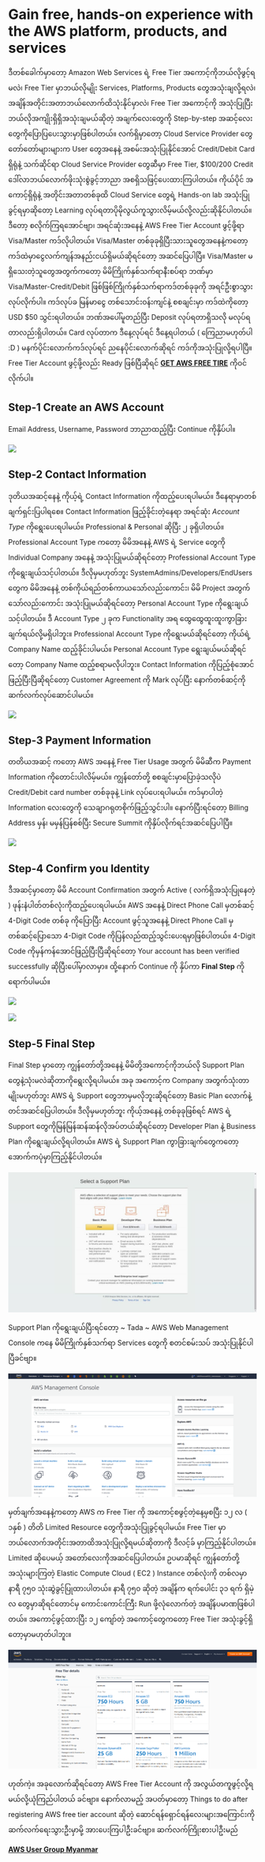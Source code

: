 # Gain free, hands-on experience with the AWS platform, products, and services

ဒီတစ်ခေါက်မှာတော့ Amazon Web Services ရဲ့ Free Tier အကောင့်ကိုဘယ်လိုဖွင့်ရမလဲ၊ Free Tier မှာဘယ်လိုမျိုး Services, Platforms, Products တွေအသုံးချလို့ရလဲ၊ အချိန်အတိုင်းအတာဘယ်လောက်ထိသုံးနိုင်မှာလဲ၊ Free Tier အကောင့်ကို အသုံးပြုပြီး ဘယ်လိုအကျိုးရှိရှိအသုံးချမယ်ဆိုတဲ့ အချက်လေးတွေကို Step-by-step အဆင့်လေးတွေကိုပြောပြပေးသွားမှာဖြစ်ပါတယ်။ လက်ရှိမှာတော့ Cloud Service Provider တွေတော်တော်များများက User တွေအနေနဲ့ အစမ်းအသုံးပြုနိုင်အောင် Credit/Debit Card ရှိရုံနဲ့ သက်ဆိုင်ရာ Cloud Service Provider တွေဆီမှာ Free Tier, $100/200 Credit ဒေါ်လာဘယ်လောက်ဖိုးသုံးစွဲခွင့်ဘာညာ အစရှိသဖြင့်ပေးထားကြပါတယ်။ ကိုယ်ပိုင် အကောင့်ရှိရုံနဲ့ အတိုင်းအတာတစ်ခုထိ Cloud Service တွေရဲ့ Hands-on lab အသုံးပြုခွင့်ရမှာဆိုတော့ Learning လုပ်ရတာပိုမိုလွယ်ကူသွားလိမ့်မယ်လို့လည်းဆိုနိုင်ပါတယ်။ ဒီတော့ စလိုက်ကြရအောင်ဗျာ၊ အရင်ဆုံးအနေနဲ့ AWS Free Tier Account ဖွင့်ဖို့ရာ Visa/Master ကဒ်လိုပါတယ်။ Visa/Master တစ်ခုခုရှိပြီးသားသူတွေအနေနဲ့ကတော့ ကဒ်ထဲမှာငွေလက်ကျန်အနည်းငယ်ရှိမယ်ဆိုရင်တော့ အဆင်ပြေပါပြီ။ Visa/Master မရှိသေးတဲ့သူတွေအတွက်ကတော့ မိမိကြိုက်နှစ်သက်ရာနီးစပ်ရာ ဘဏ်မှာ Visa/Master-Credit/Debit ဖြစ်ဖြစ်ကြိုက်နှစ်သက်ရာကဒ်တစ်ခုခုကို အရင်ဦးစွာသွားလုပ်လိုက်ပါ။ ကဒ်လုပ်ခ မြန်မာငွေ တစ်သောင်းဝန်းကျင်နဲ့ စစချင်းမှာ ကဒ်ထဲကိုတော့ USD $50 သွင်းရပါတယ်။ ဘဏ်အပေါ်မူတည်ပြီး Deposit လုပ်ရတာရှိသလို မလုပ်ရတာလည်းရှိပါတယ်။ Card လုပ်တာက ဒီနေ့လုပ်ရင် ဒီနေ့ရပါတယ် \( ကြေညာမဟုတ်ပါ :D \) မနက်ပိုင်းလောက်ကဒ်လုပ်ရင် ညနေပိုင်းလောက်ဆိုရင် ကဒ်ကိုအသုံးပြုလို့ရပါပြီ။ Free Tier Account ဖွင့်ဖို့လည်း Ready ဖြစ်ပြီဆိုရင် [**GET AWS FREE TIRE**](https://aws.amazon.com/free) ကိုဝင်လိုက်ပါ။

## Step-1 Create an AWS Account

Email Address, Username, Password ဘာညာထည့်ပြီး Continue ကိုနှိပ်ပါ။

![](https://i.imgur.com/DLyobru.jpg)

## Step-2 Contact Information

ဒုတိယအဆင့်နေနဲ့ ကိုယ့်ရဲ့ Contact Information ကိုထည့်ပေးရပါမယ်။ ဒီနေရာမှာတစ်ချက်ရှင်းပြပါရစေ။ Contact Information ဖြည့်ခိုင်းတဲ့နေရာ အရင်ဆုံး _Account Type_ ကိုရွေးပေးရပါမယ်။ Professional & Personal ဆိုပြီး ၂ ခုရှိပါတယ်။ Professional Account Type ကတော့ မိမိအနေနဲ့ AWS ရဲ့ Service တွေကို Individual Company အနေနဲ့ အသုံးပြုမယ်ဆိုရင်တော့ Professional Account Type ကိုရွေးချယ်သင့်ပါတယ်။ ဒီလိုမှမဟုတ်ဘူး SystemAdmins/Developers/EndUsers တွေက မိမိအနေနဲ့ တစ်ကိုယ်ရည်တစ်ကာယသော်လည်းကောင်း၊ မိမိ Project အတွက်သော်လည်းကောင်း အသုံးပြုမယ်ဆိုရင်တော့ Personal Account Type ကိုရွေးချယ်သင့်ပါတယ်။ ဒီ Account Type ၂ ခုက Functionality အရ ထွေထွေထူးထူးကွာခြားချက်ရယ်လို့မရှိပါဘူး။ Professional Account Type ကိုရွေးမယ်ဆိုရင်တော့ ကိုယ်ရဲ့ Company Name ထည့်ခိုင်းပါမယ်။ Personal Account Type ရွေးချယ်မယ်ဆိုရင်တော့ Company Name ထည့်စရာမလိုပါဘူး။ Contact Information ကိုပြည့်စုံအောင်ဖြည့်ပြီးပြီဆိုရင်တော့ Customer Agreement ကို Mark လုပ်ပြီး နောက်တစ်ဆင့်ကို ဆက်လက်လုပ်ဆောင်ပါမယ်။

![](https://i.imgur.com/tBq4a7g.jpg)

## Step-3  Payment Information

တတိယအဆင့် ကတော့ AWS အနေနဲ့ Free Tier Usage အတွက် မိမိဆီက Payment Information ကိုတောင်းပါလိမ့်မယ်။ ကျွန်တော်တို့ စစချင်းမှာပြောခဲ့သလိုပဲ Credit/Debit card number တစ်ခုခုနဲ့ Link လုပ်ပေးရပါမယ်။ ကဒ်မှာပါတဲ့ Information လေးတွေကို သေချာဂရုတစိုက်ဖြည့်သွင်းပါ။ နောက်ပြီးရင်တော့ Billing Address မှန်၊ မမှန်ပြန်စစ်ပြီး Secure Summit ကိုနှိပ်လိုက်ရင်အဆင်ပြေပါပြီ။

![](https://i.imgur.com/OcLmcW9.jpg)

## Step-4 Confirm you Identity

ဒီအဆင့်မှာတော့ မိမိ Account Confirmation အတွက် Active \( လက်ရှိအသုံးပြုနေတဲ့ \) ဖုန်းနံပါတ်တစ်လုံးကိုထည့်ပေးရပါမယ်။ AWS အနေနဲ့ Direct Phone Call မှတစ်ဆင့် 4-Digit Code တစ်ခု ကိုပြောပြီး Account ဖွင့်သူအနေနဲ့ Direct Phone Call မှတစ်ဆင့်ပြောသော 4-Digit Code ကိုပြန်လည်ထည့်သွင်းပေးရမှာဖြစ်ပါတယ်။ 4-Digit Code ကိုမှန်ကန်အောင်ဖြည့်ပြီးပြီဆိုရင်တော့ Your account has been verified successfully ဆိုပြီးပေါ်မှာလာမှာ။ ထို့နောက် Continue ကို နှိပ်ကာ **Final Step** ကိုရောက်ပါမယ်။

![](https://i.imgur.com/mooLPnn.jpg)

![](https://i.imgur.com/m3OYV8c.jpg)

## Step-5 Final Step

Final Step မှာတော့ ကျွန်တော်တို့အနေနဲ့ မိမိတို့အကောင့်ကိုဘယ်လို Support Plan တွေနဲ့သုံးမလဲဆိုတာကိုရွေးလို့ရပါမယ်။ အခု အကောင့်က Company အတွက်သုံးတာမျိုးမဟုတ်ဘူး AWS ရဲ့ Support တွေဘာမှမလိုဘူးဆိုရင်တော့ Basic Plan လောက်နဲ့တင်အဆင်ပြေပါတယ်။ ဒီလိုမှမဟုတ်ဘူး ကိုယ့်အနေနဲ့ တစ်ခုခုဖြစ်ရင် AWS ရဲ့ Support တွေကိုမြန်မြန်ဆန်ဆန်လိုအပ်တယ်ဆိုရင်တော့ Developer Plan နဲ့ Business Plan ကိုရွေးချယ်လို့ရပါတယ်။ AWS ရဲ့ Support Plan ကွာခြားချက်တွေကတော့ အောက်ကပုံမှာကြည့်နိုင်ပါတယ်။

![Support Plan](../.gitbook/assets/48275811_10206017070383813_1246880408197398528_o.jpg)

Support Plan ကိုရွေးချယ်ပြီးရင်တော့ ~ Tada ~ AWS Web Management Console ကနေ မိမိကြိုက်နှစ်သက်ရာ Services တွေကို စတင်စမ်းသပ် အသုံးပြုနိုင်ပါပြီခင်ဗျာ။ 

![AWS Management Console](../.gitbook/assets/screenshot-from-2020-01-03-15-29-05.png)

မှတ်ချက်အနေနဲ့ကတော့ AWS က Free Tier ကို အကောင့်စဖွင့်တဲ့နေ့မှစပြီး ၁၂ လ \( ၁နှစ် \) တိတိ Limited Resource တွေကိုအသုံးပြုခွင့်ရပါမယ်။ Free Tier မှာ ဘယ်လောက်အတိုင်းအတာထိအသုံးပြုလို့ရမယ်ဆိုတာကို ဒီလင့်ခ် မှာကြည့်နိုင်ပါတယ်။ Limited ဆိုပေမယ့် အတော်လေးကိုအဆင်ပြေပါတယ်။ ဥပမာဆိုရင် ကျွန်တော်တို့ အသုံးများကြတဲ့ Elastic Compute Cloud \( EC2 \) Instance တစ်လုံးကို တစ်လမှာ နာရီ ၇၅၀ သုံးဆွဲခွင့်ပြုထားပါတယ်။ နာရီ ၇၅၀ ဆိုတဲ့ အချိန်က ရက်ပေါင်း ၃၁ ရက် ရှိမဲ့လ တွေမှာဆိုရင်တောင်မှ ကောင်းကောင်းကြီး Run ဖို့လုံလောက်တဲ့ အချိန်ပမာဏဖြစ်ပါတယ်။ အကောင့်ဖွင့်ထားပြီး ၁၂ ကျော်တဲ့ အကောင့်တွေကတော့ Free Tier အသုံးခွင့်ရှိတော့မှာမဟုတ်ပါဘူး။

![Free Tier Limit](../.gitbook/assets/screenshot-from-2020-01-03-15-31-22.png)

ဟုတ်ကဲ့။ အခုလောက်ဆိုရင်တော့ AWS Free Tier Account ကို အလွယ်တကူဖွင့်လို့ရမယ်လို့ယုံကြည်ပါတယ် ခင်ဗျာ။ နောက်လာမည့် အပတ်မှာတော့ Things to do after registering AWS free tier account ဆိုတဲ့ ဆောင်ရန်ရှောင်ရန်လေးများအကြောင်းကို ဆက်လက်ရေးသွားဦးမှာမို့ အားပေးကြပါဦးခင်ဗျာ။ ဆက်လက်ကြိုးစားပါဦးမည်

[**AWS User Group Myanmar**](https://www.facebook.com/groups/AWSusergroupmyanmar)

